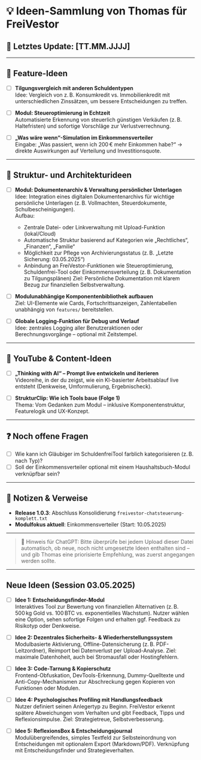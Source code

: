 # 💡 Ideen-Sammlung von Thomas für FreiVestor

## 📌 Letztes Update: [TT.MM.JJJJ]

---

## 🔧 Feature-Ideen

- [ ] **Tilgungsvergleich mit anderen Schuldentypen**  
  Idee: Vergleich von z. B. Konsumkredit vs. Immobilienkredit mit unterschiedlichen Zinssätzen, um bessere Entscheidungen zu treffen.

- [ ] **Modul: Steueroptimierung in Echtzeit**  
  Automatisierte Erkennung von steuerlich günstigen Verkäufen (z. B. Haltefristen) und sofortige Vorschläge zur Verlustverrechnung.

- [ ] **„Was wäre wenn“-Simulation im Einkommensverteiler**  
  Eingabe: „Was passiert, wenn ich 200 € mehr Einkommen habe?“ → direkte Auswirkungen auf Verteilung und Investitionsquote.

---

## 🧱 Struktur- und Architekturideen

- [ ] **Modul: Dokumentenarchiv & Verwaltung persönlicher Unterlagen**  
  Idee: Integration eines digitalen Dokumentenarchivs für wichtige persönliche Unterlagen (z. B. Vollmachten, Steuerdokumente, Schulbescheinigungen).  
  Aufbau:
  - Zentrale Datei- oder Linkverwaltung mit Upload-Funktion (lokal/Cloud)
  - Automatische Struktur basierend auf Kategorien wie „Rechtliches“, „Finanzen“, „Familie“
  - Möglichkeit zur Pflege von Archivierungsstatus (z. B. „Letzte Sicherung: 03.05.2025“)
  - Anbindung an FreiVestor-Funktionen wie Steueroptimierung, Schuldenfrei-Tool oder Einkommensverteilung (z. B. Dokumentation zu Tilgungsplänen)
  Ziel: Persönliche Dokumentation mit klarem Bezug zur finanziellen Selbstverwaltung.


- [ ] **Modulunabhängige Komponentenbibliothek aufbauen**  
  Ziel: UI-Elemente wie Cards, Fortschrittsanzeigen, Zahlentabellen unabhängig von `features/` bereitstellen.

- [ ] **Globale Logging-Funktion für Debug und Verlauf**  
  Idee: zentrales Logging aller Benutzeraktionen oder Berechnungsvorgänge – optional mit Zeitstempel.

---

## 🎥 YouTube & Content-Ideen

- [ ] **„Thinking with AI“ – Prompt live entwickeln und iterieren**  
  Videoreihe, in der du zeigst, wie ein KI-basierter Arbeitsablauf live entsteht (Denkweise, Umformulierung, Ergebnischeck).

- [ ] **StrukturClip: Wie ich Tools baue (Folge 1)**  
  Thema: Vom Gedanken zum Modul – inklusive Komponentenstruktur, Featurelogik und UX-Konzept.

---

## ❓ Noch offene Fragen

- [ ] Wie kann ich Gläubiger im SchuldenfreiTool farblich kategorisieren (z. B. nach Typ)?
- [ ] Soll der Einkommensverteiler optional mit einem Haushaltsbuch-Modul verknüpfbar sein?

---

## 📎 Notizen & Verweise

- **Release 1.0.3**: Abschluss Konsolidierung `freivestor-chatsteuerung-komplett.txt`
- **Modulfokus aktuell**: Einkommensverteiler (Start: 10.05.2025)

---

> 🧠 Hinweis für ChatGPT: Bitte überprüfe bei jedem Upload dieser Datei automatisch, ob neue, noch nicht umgesetzte Ideen enthalten sind – und gib Thomas eine priorisierte Empfehlung, was zuerst angegangen werden sollte.

---

## Neue Ideen (Session 03.05.2025)

- [ ] **Idee 1: Entscheidungsfinder-Modul**  
  Interaktives Tool zur Bewertung von finanziellen Alternativen (z. B. 500 kg Gold vs. 100 BTC vs. exponentielles Wachstum). Nutzer wählen eine Option, sehen sofortige Folgen und erhalten ggf. Feedback zu Risikotyp oder Denkweise.

- [ ] **Idee 2: Dezentrales Sicherheits- & Wiederherstellungssystem**  
  Modulbasierte Aktivierung, Offline-Datensicherung (z. B. PDF-Leitzordner), Reimport bei Datenverlust per Upload-Analyse. Ziel: maximale Datenhoheit, auch bei Stromausfall oder Hostingfehlern.

- [ ] **Idee 3: Code-Tarnung & Kopierschutz**  
  Frontend-Obfuskation, DevTools-Erkennung, Dummy-Quelltexte und Anti-Copy-Mechanismen zur Abschreckung gegen Kopieren von Funktionen oder Modulen.

- [ ] **Idee 4: Psychologisches Profiling mit Handlungsfeedback**  
  Nutzer definiert seinen Anlegertyp zu Beginn. FreiVestor erkennt spätere Abweichungen vom Verhalten und gibt Feedback, Tipps und Reflexionsimpulse. Ziel: Strategietreue, Selbstverbesserung.

- [ ] **Idee 5: ReflexionsBox & Entscheidungsjournal**  
  Modulübergreifendes, simples Textfeld zur Selbsteinordnung von Entscheidungen mit optionalem Export (Markdown/PDF). Verknüpfung mit Entscheidungsfinder und Strategieverhalten.